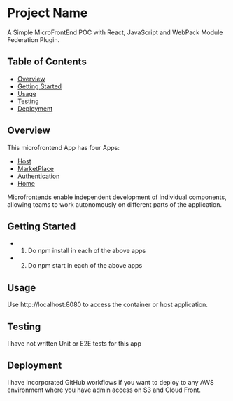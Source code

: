 # Project Name

A Simple MicroFrontEnd POC with React, JavaScript and WebPack Module Federation Plugin. 

## Table of Contents
- [Overview](#overview)
- [Getting Started](#getting-started)
- [Usage](#usage)
- [Testing](#testing)
- [Deployment](#deployment)

## Overview

This microfrontend App has four Apps: 
- [Host](localhost:8080)
- [MarketPlace](localhost:8081) 
- [Authentication](localhost:8082)
- [Home](localhost:8083)
    

Microfrontends enable independent development of individual components, allowing teams to work autonomously on different parts of the application.


## Getting Started

- 1. Do npm install in each of the above apps
- 2. Do npm start in each of the above apps

## Usage

Use http://localhost:8080 to access the container or host application.


## Testing

I have not written Unit or E2E tests for this app

## Deployment

I have incorporated GitHub workflows if you want to deploy to any AWS environment where you have admin access on S3 and Cloud Front. 



